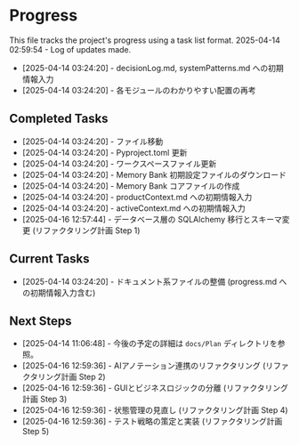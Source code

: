 # Progress

This file tracks the project's progress using a task list format.
2025-04-14 02:59:54 - Log of updates made.

* [2025-04-14 03:24:20] - decisionLog.md, systemPatterns.md への初期情報入力
* [2025-04-14 03:24:20] - 各モジュールのわかりやすい配置の再考

## Completed Tasks

* [2025-04-14 03:24:20] - ファイル移動
* [2025-04-14 03:24:20] - Pyproject.toml 更新
* [2025-04-14 03:24:20] - ワークスペースファイル更新
* [2025-04-14 03:24:20] - Memory Bank 初期設定ファイルのダウンロード
* [2025-04-14 03:24:20] - Memory Bank コアファイルの作成
* [2025-04-14 03:24:20] - productContext.md への初期情報入力
* [2025-04-14 03:24:20] - activeContext.md への初期情報入力
* [2025-04-16 12:57:44] - データベース層の SQLAlchemy 移行とスキーマ変更 (リファクタリング計画 Step 1)

## Current Tasks

* [2025-04-14 03:24:20] - ドキュメント系ファイルの整備 (progress.md への初期情報入力含む)

## Next Steps

* [2025-04-14 11:06:48] - 今後の予定の詳細は `docs/Plan` ディレクトリを参照。
* [2025-04-16 12:59:36] - AIアノテーション連携のリファクタリング (リファクタリング計画 Step 2)
* [2025-04-16 12:59:36] - GUIとビジネスロジックの分離 (リファクタリング計画 Step 3)
* [2025-04-16 12:59:36] - 状態管理の見直し (リファクタリング計画 Step 4)
* [2025-04-16 12:59:36] - テスト戦略の策定と実装 (リファクタリング計画 Step 5)